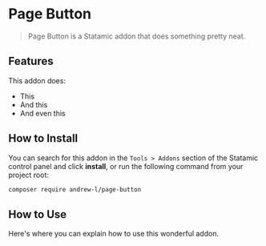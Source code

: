 # Page Button

> Page Button is a Statamic addon that does something pretty neat.

## Features

This addon does:

- This
- And this
- And even this

## How to Install

You can search for this addon in the `Tools > Addons` section of the Statamic control panel and click **install**, or run the following command from your project root:

``` bash
composer require andrew-l/page-button
```

## How to Use

Here's where you can explain how to use this wonderful addon.

